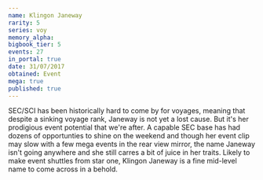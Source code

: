 ```yaml
---
name: Klingon Janeway
rarity: 5
series: voy
memory_alpha:
bigbook_tier: 5
events: 27
in_portal: true
date: 31/07/2017
obtained: Event
mega: true
published: true
---
```


SEC/SCI has been historically hard to come by for voyages, meaning that despite a sinking voyage rank, Janeway is not yet a lost cause. But it's her prodigious event potential that we're after. A capable SEC base has had dozens of opportunties to shine on the weekend and though her event clip may slow with a few mega events in the rear view mirror, the name Janeway isn't going anywhere and she still carres a bit of juice in her traits. Likely to make event shuttles from star one, Klingon Janeway is a fine mid-level name to come across in a behold.
